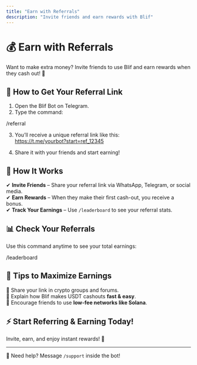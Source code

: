 ```yaml
---
title: "Earn with Referrals"
description: "Invite friends and earn rewards with Blif"
---
```


# 💰 Earn with Referrals  

Want to make extra money? Invite friends to use Blif and earn rewards when they cash out! 🚀  

## 🔗 How to Get Your Referral Link  

1. Open the Blif Bot on Telegram.  
2. Type the command:  

/referral


3. You’ll receive a unique referral link like this:  
https://t.me/yourbot?start=ref_12345

4. Share it with your friends and start earning!  

## 🎯 How It Works  

✔ **Invite Friends** – Share your referral link via WhatsApp, Telegram, or social media.  
✔ **Earn Rewards** – When they make their first cash-out, you receive a bonus.  
✔ **Track Your Earnings** – Use `/leaderboard` to see your referral stats.  

## 📊 Check Your Referrals  

Use this command anytime to see your total earnings:  

/leaderboard


## 🚀 Tips to Maximize Earnings  

🔹 Share your link in crypto groups and forums.  
🔹 Explain how Blif makes USDT cashouts **fast & easy**.  
🔹 Encourage friends to use **low-fee networks like Solana**.  

## ⚡ Start Referring & Earning Today!  

Invite, earn, and enjoy instant rewards! 💸  

---

📩 Need help? Message `/support` inside the bot!


